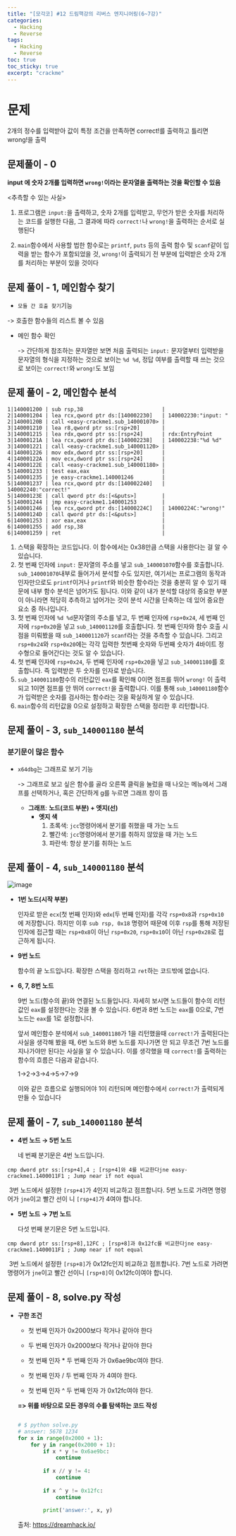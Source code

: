 ```yaml
---
title: "[모각코] #12 드림핵강의 리버스 엔지니어링(6~7강)"
categories:
  - Hacking
  - Reverse
tags:
  - Hacking
  - Reverse
toc: true
toc_sticky: true
excerpt: "crackme"
---
```


# 문제

  2개의 정수를 입력받아 값이 특정 조건을 만족하면 correct!를 출력하고 틀리면 wrong!을 출력



## 문제풀이 - 0

**input 에 숫자 2개를 입력하면 `wrong!`이라는 문자열을 출력하는 것을 확인할 수 있음**

<추측할 수 있는 사실>

1. 프로그램은 `input:`을 출력하고, 숫자 2개를 입력받고, 무언가 받은 숫자를 처리하는 코드를 실행한 다음, 그 결과에 따라 `correct!`나 `wrong!`을 출력하는 순서로 실행된다

2.  `main`함수에서 사용할 법한 함수로는 `printf`, `puts` 등의 출력 함수 및 `scanf`같이 입력을 받는 함수가 포함되었을 것, `wrong!`이 출력되기 전 부분에 입력받은 숫자 2개를 처리하는 부분이 있을 것이다

   

## 문제 풀이 - 1, 메인함수 찾기

*  `모듈 간 호출 찾기`기능

  -> 호출한 함수들의 리스트 볼 수 있음

* 메인 함수 확인

  -> 간단하게 참조하는 문자열만 보면 처음 출력되는 `input:` 문자열부터 입력받을 문자열의 형식을 지정하는 것으로 보이는 `%d %d`, 정답 여부를 출력할 때 쓰는 것으로 보이는 `correct!`와 `wrong!`도 보임



## 문제 풀이 - 2, 메인함수 분석

```assembly
1|140001200 | sub rsp,38                         |
2|140001204 | lea rcx,qword ptr ds:[140002230]   | 140002230:"input: "
2|14000120B | call <easy-crackme1.sub_140001070> |
3|140001210 | lea r8,qword ptr ss:[rsp+20]       |
3|140001215 | lea rdx,qword ptr ss:[rsp+24]      | rdx:EntryPoint
3|14000121A | lea rcx,qword ptr ds:[140002238]   | 140002238:"%d %d"
3|140001221 | call <easy-crackme1.sub_140001120> |
4|140001226 | mov edx,dword ptr ss:[rsp+20]      |
4|14000122A | mov ecx,dword ptr ss:[rsp+24]      |
4|14000122E | call <easy-crackme1.sub_140001180> |
5|140001233 | test eax,eax                       |
5|140001235 | je easy-crackme1.140001246         |
5|140001237 | lea rcx,qword ptr ds:[140002240]   | 140002240:"correct!"
5|14000123E | call qword ptr ds:[<&puts>]        |
5|140001244 | jmp easy-crackme1.140001253        |
5|140001246 | lea rcx,qword ptr ds:[14000224C]   | 14000224C:"wrong!"
5|14000124D | call qword ptr ds:[<&puts>]        |
6|140001253 | xor eax,eax                        |
6|140001255 | add rsp,38                         |
6|140001259 | ret                                |
```



1. 스택을 확장하는 코드입니다. 이 함수에서는 0x38만큼 스택을 사용한다는 걸 알 수 있습니다.
2. 첫 번째 인자에 `input:` 문자열의 주소를 넣고 `sub_140001070`함수를 호출합니다. `sub_140001070`내부로 들어가서 분석할 수도 있지만, 여기서는 프로그램의 동작과 인자만으로도 `printf`이거나 `printf`와 비슷한 함수라는 것을 충분히 알 수 있기 때문에 내부 함수 분석은 넘어가도 됩니다. 이와 같이 내가 분석할 대상의 중요한 부분이 아니라면 적당히 추측하고 넘어가는 것이 분석 시간을 단축하는 데 있어 중요한 요소 중 하나입니다.
3. 첫 번째 인자에 `%d %d`문자열의 주소를 넣고, 두 번째 인자에 `rsp+0x24`, 세 번째 인자에 `rsp+0x20`을 넣고 `sub_140001120`를 호출합니다. 첫 번째 인자와 함수 호출 시점을 미뤄봤을 때 `sub_140001120`가 `scanf`라는 것을 추측할 수 있습니다. 그리고 `rsp+0x24`와 `rsp+0x20`에는 각각 입력한 첫번째 숫자와 두번째 숫자가 4바이트 정수형으로 들어간다는 것도 알 수 있습니다.
4. 첫 번째 인자에 `rsp+0x24`, 두 번째 인자에 `rsp+0x20`을 넣고 `sub_140001180`를 호출합니다. 즉 입력받은 두 숫자를 인자로 받습니다.
5. `sub_140001180`함수의 리턴값인 `eax`를 확인해 0이면 점프를 뛰어 `wrong!` 이 출력되고 1이면 점프를 안 뛰어 `correct!`을 출력합니다. 이를 통해 `sub_140001180`함수가 입력받은 숫자를 검사하는 함수라는 것을 확실하게 알 수 있습니다.
6. `main`함수의 리턴값을 0으로 설정하고 확장한 스택을 정리한 후 리턴합니다.



## 문제 풀이 - 3, `sub_140001180` 분석

### 분기문이 많은 함수

* `x64dbg`는 그래프로 보기 기능

  -> 그래프로 보고 싶은 함수를 골라 오른쪽 클릭을 눌렀을 때 나오는 메뉴에서 그래프를 선택하거나, 혹은 간단하게 g를 누르면 그래프 창이 뜸

  * **그래프**: **노드(코드 부분) +  엣지(선)**
    * **엣지 색**
      1. 초록색: `jcc`명령어에서 분기를 취했을 때 가는 노드
      2. 빨간색: `jcc`명령어에서 분기를 취하지 않았을 때 가는 노드
      3. 파란색: 항상 분기를 취하는 노드



## 문제 풀이 - 4, `sub_140001180` 분석
![image](https://user-images.githubusercontent.com/79195793/131134366-cc1c73cb-69a1-48ab-be19-558034d38f45.png)

- **1번 노드(시작 부분)**

  인자로 받은 `ecx`(첫 번째 인자)와 `edx`(두 번째 인자)를 각각 `rsp+0x8`과 `rsp+0x10`에 저장합니다. 하지만 이후 `sub rsp, 0x18` 명령어 때문에 이후 `rsp`를 통해 저장된 인자에 접근할 때는 `rsp+0x8`이 아닌 `rsp+0x20`, `rsp+0x10`이 아닌 `rsp+0x28`로 접근하게 됩니다.

- **9번 노드**

  함수의 끝 노드입니다. 확장한 스택을 정리하고 `ret`하는 코드밖에 없습니다.

- **6, 7, 8번 노드**

  9번 노드(함수의 끝)와 연결된 노드들입니다. 자세히 보시면 노드들이 함수의 리턴값인 `eax`를 설정한다는 것을 볼 수 있습니다. 6번과 8번 노드는 `eax`를 0으로, 7번 노드는 `eax`를 1로 설정합니다.

  앞서 메인함수 분석에서 `sub_140001180`가 1을 리턴했을때 `correct!`가 출력된다는 사실을 생각해 봤을 때, 6번 노드와 8번 노드를 지나가면 안 되고 무조건 7번 노드를 지나가야만 된다는 사실을 알 수 있습니다. 이를 생각했을 때 `correct!`를 출력하는 함수의 흐름은 다음과 같습니다.

  1→2→3→4→5→7→9

  이와 같은 흐름으로 실행되어야 1이 리턴되며 메인함수에서 `correct!`가 출력되게 만들 수 있습니다



## 문제 풀이 - 7, `sub_140001180` 분석

* **4번 노드 → 5번 노드**

  네 번째 분기문은 4번 노드입니다.

```
cmp dword ptr ss:[rsp+4],4 ; [rsp+4]와 4를 비교한다jne easy-crackme1.1400011F1 ; Jump near if not equal
```

​	3번 노드에서 설정한 `[rsp+4]`가 4인지 비교하고 점프합니다. 5번 노드로 가려면 명령어가 `jne`이고 빨간 선이	니 `[rsp+4]`가 4여야 합니다.

* **5번 노드 → 7번 노드**

  다섯 번째 분기문은 5번 노드입니다.

```
cmp dword ptr ss:[rsp+8],12FC ; [rsp+8]과 0x12fc를 비교한다jne easy-crackme1.1400011F1 ; Jump near if not equal
```

​	3번 노드에서 설정한 `[rsp+8]`가 0x12fc인지 비교하고 점프합니다. 7번 노드로 가려면 명령어가 `jne`이고 빨간 	선이니 `[rsp+8]`이 0x12fc이여야 합니다.



## 문제 풀이 - 8, solve.py 작성

* **구한 조건**

  * 첫 번째 인자가 0x2000보다 작거나 같아야 한다

  * 두 번째 인자가 0x2000보다 작거나 같아야 한다

  * 첫 번째 인자 * 두 번째 인자 가 0x6ae9bc여야 한다.

  * 첫 번째 인자 / 두 번째 인자 가 4여야 한다.

  * 첫 번째 인자 ^ 두 번째 인자 가 0x12fc여야 한다.

    

  **=> 위를 바탕으로 모든 경우의 수를 탐색하는 코드 작성**

  ```python
  
  # $ python solve.py 
  # answer: 5678 1234
  for x in range(0x2000 + 1):
      for y in range(0x2000 + 1):
          if x * y != 0x6ae9bc:
              continue
          
          if x // y != 4:
              continue
          
          if x ^ y != 0x12fc:
              continue
          
          print('answer:', x, y)
  ```
  
  출처: https://dreamhack.io/

  
